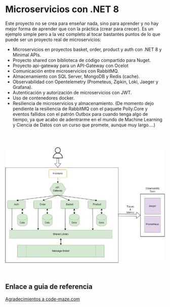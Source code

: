 # **Microservicios con .NET 8**


Este proyecto no se crea para enseñar nada, sino para aprender y no hay mejor forma de aprender que con la práctica (crear para crecer). Es un ejemplo simple pero a la vez completo al tocar bastantes puntos de lo que puede ser un proyecto real de microservicios: 

* Microservicios en proyectos basket, order, product y auth con .NET 8 y Minimal APIs.
* Proyecto shared con biblioteca de código compartido para Nuget.
* Proyecto api-gateway para un API-Gateway con Ocelot
* Comunicación entre microservicios con RabbitMQ.
* Almacenamiento con SQL Server, MongoDB y Redis (cache).
* Observabilidad con Opentelemetry (Prometeus, Zipkin, Loki, Jaeger y Grafana).
* Autenticación y autorización de microservicios con JWT.
* Uso de contenedores docker.
* Resiliencia de microservicios y almacenamiento.
 (De momento dejo pendiente la resiliencia de RabbitMQ con el paquete Polly.Core y eventos fallidos con el patrón Outbox para cuando tenga algo de tiempo, ya que acabo de adentrarme en el mundo de Machine Learning y Ciencia de Datos con un curso que promete, aunque muy largo....)


<br><br>

<div align="center">
  
  ![Proyecto Microservicios en .NET 8](ProyectImage.png)
  
</div>
<br>

## Enlace a guia de referencia

[Agradecimientos a code-maze.com](https://code-maze.com/)


